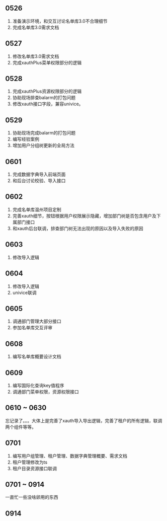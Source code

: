## 0526
1. 准备演示环境，和交互讨论名单库3.0不合理细节
2. 完成名单库3.0需求文档
## 0527
1. 修改名单库3.0需求文档
2. 完成xauthPlus菜单权限部分的逻辑
## 0528
1. 完成xauthPlus资源权限部分的逻辑
2. 协助现场排查balarm的打包问题
3. 修改xauth接口字段，兼容univice。
## 0529
1. 协助现场完成balarm的打包问题
2. 编写经验案例
3. 增加用户分组树更新的全局方法
## 0601
1. 完成数据字典导入前端页面
2. 和后台讨论校验、导入接口
## 0602
1. 完成名单库温州项目定制
2. 完善xauth细节，按钮根据用户权限展示隐藏，增加部门树是否包含用户及下属部门接口
3. 和xauth后台联调，排查部门树无法出现的原因以及导入失败的原因
## 0603
1. 修改导入逻辑
## 0604
1. 修改导入逻辑
2. univice联调
## 0605
1. 调通部门管理大部分接口
2. 参加名单库交互评审
## 0608
1. 编写名单库概要设计文档
## 0609
1. 编写国际化查询key值程序
2. 调通部门菜单权限，资源权限接口
## 0610 ~ 0630
忘记录了。。。大体上是完善了xauth导入导出逻辑，完善了租户的所有逻辑，联调两个组件等等。
## 0701
1. 编写用户组管理、租户管理、数据字典管理概要、需求文档
2. 租户管理修改为ts
3. 租户目录资源接口联调
## 0701 ~ 0914
一直忙一些没啥卵用的东西
## 0914